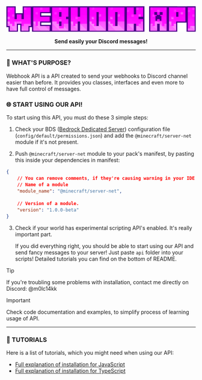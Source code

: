 <p align="center">
    <img src="assets/logo.png" alt="Webhook API" />
</p>

<p align="center">
    <b>Send easily your Discord messages!</b>
</p>

<hr />

### 🔎 WHAT'S PURPOSE?

Webhook API is a API created to send your webhooks to Discord channel easier than before. It provides you classes, interfaces and even more to have full control of messages.

### 🌐 START USING OUR API!

To start using this API, you must do these 3 simple steps:

1. Check your BDS ([Bedrock Dedicated Server](https://www.minecraft.net/en-us/download/server/bedrock)) configuration file (`config/default/permissions.json`) and add the `@minecraft/server-net` module if it's not present.

2. Push `@minecraft/server-net` module to your pack's manifest, by pasting this inside your dependencies in manifest:
```json
{
    // You can remove comments, if they're causing warning in your IDE.
    // Name of a module
    "module_name": "@minecraft/server-net",

    // Version of a module.
    "version": "1.0.0-beta"
}
```

3. Check if your world has experimental scripting API's enabled. It's really important part.

    If you did everything right, you should be able to start using our API and send fancy messages to your server! Just paste `api` folder into your scripts! Detailed tutorials you can find on the bottom of README.

> [!TIP]
> If you're troubling some problems with installation, contact me directly on Discord: @m0lc14kk

> [!IMPORTANT]
> Check code documentation and examples, to simplify process of learning usage of API.

<hr />

### 📢 TUTORIALS

Here is a list of tutorials, which you might need when using our API:

- [Full explanation of installation for JavaScript](./docs/js-installation.md)
- [Full explanation of installation for TypeScript](./docs/ts-installation.md)